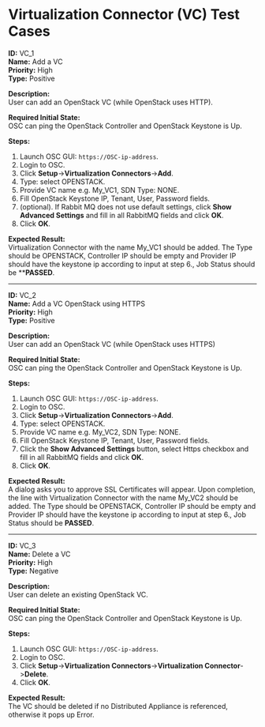 # Virtualization Connector (VC) Test Cases

**ID:** VC_1  
**Name:** Add a VC  
**Priority:** High  
**Type:** Positive  

**Description:**  
User can add an OpenStack VC (while OpenStack uses HTTP).

**Required Initial State:**  
OSC can ping the OpenStack Controller and OpenStack Keystone is Up.

**Steps:**  
1. Launch OSC GUI: `https://OSC-ip-address`.  
2. Login to OSC.  
3. Click **Setup**->**Virtualization Connectors**->**Add**.  
4. Type: select OPENSTACK.  
5. Provide VC name e.g. My_VC1, SDN Type: NONE.  
6. Fill OpenStack Keystone IP, Tenant, User, Password fields.  
7. (optional). If Rabbit MQ does not use default settings, click **Show Advanced Settings** and fill in all RabbitMQ fields and click **OK**. 
8. Click **OK**.  

**Expected Result:**  
Virtualization Connector with the name My_VC1 should be added. The Type should be OPENSTACK, Controller IP should be empty and Provider IP should have the keystone ip according to input at step 6., Job Status should be ****PASSED**.

****

**ID:** VC_2  
**Name:** Add a VC OpenStack using HTTPS  
**Priority:** High  
**Type:** Positive  

**Description:**  
User can add an OpenStack VC (while OpenStack uses HTTPS)

**Required Initial State:**  
OSC can ping the OpenStack Controller and OpenStack Keystone is Up.

**Steps:**  
1. Launch OSC GUI: `https://OSC-ip-address`.  
2. Login to OSC.  
3. Click **Setup**->**Virtualization Connectors**->**Add**.  
4. Type: select OPENSTACK.  
5. Provide VC name e.g. My_VC2, SDN Type: NONE.  
6. Fill OpenStack Keystone IP, Tenant, User, Password fields.  
7. Click the **Show Advanced Settings** button, select Https checkbox and fill in all RabbitMQ fields and click **OK**.
8. Click **OK**.

**Expected Result:**  
A dialog asks you to approve SSL Certificates will appear. Upon completion, the
line with Virtualization Connector with the name My_VC2 should be added. The Type should be OPENSTACK, Controller IP should be empty and Provider IP should have the keystone ip according to input at step 6., Job Status should be **PASSED**.

****

**ID:** VC_3  
**Name:** Delete a VC  
**Priority:** High  
**Type:** Negative  

**Description:**  
User can delete an existing OpenStack VC.  

**Required Initial State:**  
OSC can ping the OpenStack Controller and OpenStack Keystone is Up.

**Steps:**  
1. Launch OSC GUI: `https://OSC-ip-address`.  
2. Login to OSC.  
3. Click **Setup**->**Virtualization Connectors**->**Virtualization Connector**->**Delete**.  
4. Click **OK**.  

**Expected Result:**  
The VC should be deleted if no Distributed Appliance is referenced, otherwise it pops up Error.  
